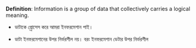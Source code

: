 **Definition**: Information is a group of data that collectively carries a logical meaning.

- ডাটাকে প্র্রোসেস করে আমরা ইনফরমেশান পাই। 

- ডাটা ইনফরমেশানের উপর নির্ভরশীল নয়। বরং ইনফরমেশান ডেটার উপর নির্ভরশীল